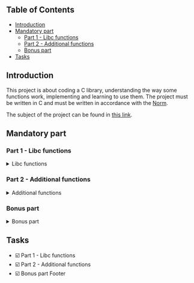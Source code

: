 ## Table of Contents

- [Introduction](#introduction)
- [Mandatory part](#mandatory-part)
  - [Part 1 - Libc functions](#part-1---libc-functions)
  - [Part 2 - Additional functions](#part-2---additional-functions)
  - [Bonus part](#bonus-part)
- [Tasks](#tasks)

## Introduction

This project is about coding a C library, understanding the way some functions work, implementing and learning to use them. The project must be written in C and must be written in accordance with the [Norm](https://github.com/42School/norminette).

The subject of the project can be found in [this link](https://raw.githubusercontent.com/chukyy712/42-libft/main/Libft.pdf).

## Mandatory part

### Part 1 - Libc functions

<details closed>
<summary> Libc functions </summary>

- isalpha
- isdigit
- isalnum
- isascii
- isprint
- strlen
- memset
- bzero
- memcpy
- memmove
- strlcpy
- strlcat
- toupper
- tolower
- strchr
- strrchr
- strncmp
- memchr
- memcmp
- strnstr
- atoi
- calloc
- strdup

</details>

### Part 2 - Additional functions

<details closed>
<summary> Additional functions </summary>

- ft_substr
- ft_strjoin
- ft_strtrim
- ft_split
- ft_itoa
- ft_strmapi
- ft_striteri
- ft_putchar_fd
- ft_putstr_fd
- ft_putendl_fd
- ft_putnbr_fd

</details>

### Bonus part

<details closed>
<summary> Bonus part </summary>

- ft_lstnew
- ft_lstdelone
- ft_lstclear
- ft_lstadd_front
- ft_lstadd_back
- ft_lstsize
- ft_lstiter
- ft_lstmap
- ft_lstlast

</details>

## Tasks

- :ballot_box_with_check: Part 1 - Libc functions
- :ballot_box_with_check: Part 2 - Additional functions
- :ballot_box_with_check: Bonus part
Footer
